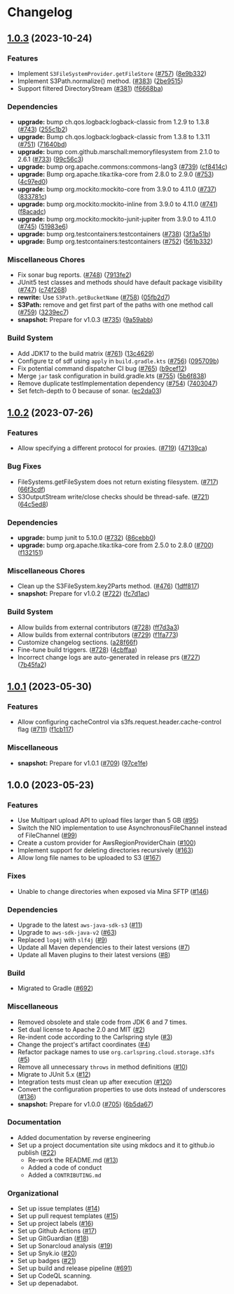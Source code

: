 # Changelog

## [1.0.3](https://github.com/carlspring/s3fs-nio/compare/v1.0.2...v1.0.3) (2023-10-24)


### Features

* Implement `S3FileSystemProvider.getFileStore` ([#757](https://github.com/carlspring/s3fs-nio/issues/757)) ([8e9b332](https://github.com/carlspring/s3fs-nio/commit/8e9b332422a929b1b3be73167e28006889b75afc))
* Implement S3Path.normalize() method. ([#383](https://github.com/carlspring/s3fs-nio/issues/383)) ([2be9515](https://github.com/carlspring/s3fs-nio/commit/2be95157ec4b801945f540e57a55c84d60e89da0))
* Support filtered DirectoryStream ([#381](https://github.com/carlspring/s3fs-nio/issues/381)) ([f6668ba](https://github.com/carlspring/s3fs-nio/commit/f6668bae4702583918ba7e089d06cee09cc7e126))


### Dependencies

* **upgrade:** bump ch.qos.logback:logback-classic from 1.2.9 to 1.3.8 ([#743](https://github.com/carlspring/s3fs-nio/issues/743)) ([255c1b2](https://github.com/carlspring/s3fs-nio/commit/255c1b25d4c087a09036e0484a8710b28d33f48e))
* **upgrade:** Bump ch.qos.logback:logback-classic from 1.3.8 to 1.3.11 ([#751](https://github.com/carlspring/s3fs-nio/issues/751)) ([71640bd](https://github.com/carlspring/s3fs-nio/commit/71640bd0f5396136d85de12854f0a6d2372dab9f))
* **upgrade:** bump com.github.marschall:memoryfilesystem from 2.1.0 to 2.6.1 ([#733](https://github.com/carlspring/s3fs-nio/issues/733)) ([99c56c3](https://github.com/carlspring/s3fs-nio/commit/99c56c3a04db62186aa23b19d2174e5fb27363d4))
* **upgrade:** bump org.apache.commons:commons-lang3 ([#739](https://github.com/carlspring/s3fs-nio/issues/739)) ([cf8414c](https://github.com/carlspring/s3fs-nio/commit/cf8414c00dfccb325fdc02af500c8853a600f2a6))
* **upgrade:** Bump org.apache.tika:tika-core from 2.8.0 to 2.9.0 ([#753](https://github.com/carlspring/s3fs-nio/issues/753)) ([4c97ed0](https://github.com/carlspring/s3fs-nio/commit/4c97ed0aa7604a0496190143c9a65e540c43dab8))
* **upgrade:** bump org.mockito:mockito-core from 3.9.0 to 4.11.0 ([#737](https://github.com/carlspring/s3fs-nio/issues/737)) ([833781c](https://github.com/carlspring/s3fs-nio/commit/833781c10cb21c4aa36df95f12884377949bfe44))
* **upgrade:** bump org.mockito:mockito-inline from 3.9.0 to 4.11.0 ([#741](https://github.com/carlspring/s3fs-nio/issues/741)) ([f8acadc](https://github.com/carlspring/s3fs-nio/commit/f8acadc5ed3497ffaf1c806234bfa2587b21bc41))
* **upgrade:** bump org.mockito:mockito-junit-jupiter from 3.9.0 to 4.11.0 ([#745](https://github.com/carlspring/s3fs-nio/issues/745)) ([51983e6](https://github.com/carlspring/s3fs-nio/commit/51983e6156112a610623af596ba8208d22bcba59))
* **upgrade:** bump org.testcontainers:testcontainers ([#738](https://github.com/carlspring/s3fs-nio/issues/738)) ([3f3a51b](https://github.com/carlspring/s3fs-nio/commit/3f3a51b033696b5b0d91bc781037d790eed4a009))
* **upgrade:** Bump org.testcontainers:testcontainers ([#752](https://github.com/carlspring/s3fs-nio/issues/752)) ([561b332](https://github.com/carlspring/s3fs-nio/commit/561b3324a5eada619067896f0fdad29e235eb12e))


### Miscellaneous Chores

* Fix sonar bug reports. ([#748](https://github.com/carlspring/s3fs-nio/issues/748)) ([7913fe2](https://github.com/carlspring/s3fs-nio/commit/7913fe274bdac7d3cf0d6f7dc3b8e92e9bb6938d))
* JUnit5 test classes and methods should have default package visibility ([#747](https://github.com/carlspring/s3fs-nio/issues/747)) ([c74f268](https://github.com/carlspring/s3fs-nio/commit/c74f268cb2f7c0b290d8d32b54f112850a385a66))
* **rewrite:** Use `S3Path.getBucketName` ([#758](https://github.com/carlspring/s3fs-nio/issues/758)) ([05fb2d7](https://github.com/carlspring/s3fs-nio/commit/05fb2d7fcdba904f2db0939328386fd4a11005fb))
* **S3Path:** remove and get first part of the paths with one method call ([#759](https://github.com/carlspring/s3fs-nio/issues/759)) ([3239ec7](https://github.com/carlspring/s3fs-nio/commit/3239ec76cf1b7080b9a51c82cd067de83a9d59a5))
* **snapshot:** Prepare for v1.0.3 ([#735](https://github.com/carlspring/s3fs-nio/issues/735)) ([9a59abb](https://github.com/carlspring/s3fs-nio/commit/9a59abbf9b9cb3587b6892409e1d27684937da4b))


### Build System

* Add JDK17 to the build matrix ([#761](https://github.com/carlspring/s3fs-nio/issues/761)) ([13c4629](https://github.com/carlspring/s3fs-nio/commit/13c4629fa7e6b748a019e80ec4e8b44adaa6fa3c))
* Configure tz of sdf using `apply` in `build.gradle.kts` ([#756](https://github.com/carlspring/s3fs-nio/issues/756)) ([095709b](https://github.com/carlspring/s3fs-nio/commit/095709b3fb93fe457e5e7875a0544df0d27085c1))
* Fix potential command dispatcher CI bug ([#765](https://github.com/carlspring/s3fs-nio/issues/765)) ([b9cef12](https://github.com/carlspring/s3fs-nio/commit/b9cef12de57f0920ee6abf658cac7a9320623db2))
* Merge `jar` task configuration in build.gradle.kts ([#755](https://github.com/carlspring/s3fs-nio/issues/755)) ([5b6f838](https://github.com/carlspring/s3fs-nio/commit/5b6f8385e8e2071c2379973af4270a5704fe23b4))
* Remove duplicate testImplementation dependency ([#754](https://github.com/carlspring/s3fs-nio/issues/754)) ([7403047](https://github.com/carlspring/s3fs-nio/commit/7403047b91176951103eedb72fc0868126a5a91b))
* Set fetch-depth to 0 because of sonar. ([ec2da03](https://github.com/carlspring/s3fs-nio/commit/ec2da033ed06d6c5798e8f9b886c12ea34a59951))

## [1.0.2](https://github.com/carlspring/s3fs-nio/compare/v1.0.1...v1.0.2) (2023-07-26)


### Features

* Allow specifying a different protocol for proxies. ([#719](https://github.com/carlspring/s3fs-nio/issues/719)) ([47139ca](https://github.com/carlspring/s3fs-nio/commit/47139caa6055e91e5f59f8a8a7efd16dcd583612))


### Bug Fixes

* FileSystems.getFileSystem does not return existing filesystem. ([#717](https://github.com/carlspring/s3fs-nio/issues/717)) ([66f3cdf](https://github.com/carlspring/s3fs-nio/commit/66f3cdf38aa4f8f4c1c90c4170de1bd5ff1352c7))
* S3OutputStream write/close checks should be thread-safe. ([#721](https://github.com/carlspring/s3fs-nio/issues/721)) ([64c5ed8](https://github.com/carlspring/s3fs-nio/commit/64c5ed83a290bb55847adb98263d635b3cb4f9ab))


### Dependencies

* **upgrade:** bump junit to 5.10.0 ([#732](https://github.com/carlspring/s3fs-nio/issues/732)) ([86cebb0](https://github.com/carlspring/s3fs-nio/commit/86cebb0f9eb9a0f33f72c258f8bda9c80b404f3c))
* **upgrade:** bump org.apache.tika:tika-core from 2.5.0 to 2.8.0 ([#700](https://github.com/carlspring/s3fs-nio/issues/700)) ([f132151](https://github.com/carlspring/s3fs-nio/commit/f1321519638e77e257661ecdbfb4898fbbba77e4))


### Miscellaneous Chores

* Clean up the S3FileSystem.key2Parts method. ([#476](https://github.com/carlspring/s3fs-nio/issues/476)) ([1dff817](https://github.com/carlspring/s3fs-nio/commit/1dff817a7dcc7086cf5f12db160ec01acae647a4))
* **snapshot:** Prepare for v1.0.2 ([#722](https://github.com/carlspring/s3fs-nio/issues/722)) ([fc7d1ac](https://github.com/carlspring/s3fs-nio/commit/fc7d1ac7c026b9a7d86ecaf7d208426560c2f58f))


### Build System

* Allow builds from external contributors ([#728](https://github.com/carlspring/s3fs-nio/issues/728)) ([ff7d3a3](https://github.com/carlspring/s3fs-nio/commit/ff7d3a3fbfe4a36b88d47399b58ff87abc89a5bc))
* Allow builds from external contributors ([#729](https://github.com/carlspring/s3fs-nio/issues/729)) ([f1fa773](https://github.com/carlspring/s3fs-nio/commit/f1fa7732a688c682e56b6734d4921b1a1791add5))
* Customize changelog sections. ([a28f66f](https://github.com/carlspring/s3fs-nio/commit/a28f66f92ea946ecb43ecca1be1a3b691111acc8))
* Fine-tune build triggers. ([#728](https://github.com/carlspring/s3fs-nio/issues/728)) ([4cbffaa](https://github.com/carlspring/s3fs-nio/commit/4cbffaaa5c6edc56d2d5b2c9e9c71cd1027ca5f3))
* Incorrect change logs are auto-generated in release prs ([#727](https://github.com/carlspring/s3fs-nio/issues/727)) ([7b45fa2](https://github.com/carlspring/s3fs-nio/commit/7b45fa289eb75203ae78e0dff78b3a0b9b11c250))

## [1.0.1](https://github.com/carlspring/s3fs-nio/compare/v1.0.0...v1.0.1) (2023-05-30)

### Features

* Allow configuring cacheControl via s3fs.request.header.cache-control flag ([#711](https://github.com/carlspring/s3fs-nio/issues/711)) ([f1cb117](https://github.com/carlspring/s3fs-nio/commit/f1cb1170a824b879228eda3fb1cdfbf5d322b8d2))

### Miscellaneous

* **snapshot:** Prepare for v1.0.1 ([#709](https://github.com/carlspring/s3fs-nio/issues/709)) ([97ce1fe](https://github.com/carlspring/s3fs-nio/commit/97ce1fe384cce3c77d2fe05c3dad1a88d1b8c5d2))


## 1.0.0 (2023-05-23)


### Features

* Use Multipart upload API to upload files larger than 5 GB ([#95](https://github.com/carlspring/s3fs-nio/issues/95))
* Switch the NIO implementation to use AsynchronousFileChannel instead of FileChannel ([#99](https://github.com/carlspring/s3fs-nio/issues/99))
* Create a custom provider for AwsRegionProviderChain ([#100](https://github.com/carlspring/s3fs-nio/issues/100))
* Implement support for deleting directories recursively ([#163](https://github.com/carlspring/s3fs-nio/issues/163))
* Allow long file names to be uploaded to S3 ([#167](https://github.com/carlspring/s3fs-nio/issues/167))

### Fixes

* Unable to change directories when exposed via Mina SFTP ([#146](https://github.com/carlspring/s3fs-nio/issues/146))

### Dependencies

* Upgrade to the latest `aws-java-sdk-s3` ([#11](https://github.com/carlspring/s3fs-nio/issues/11))
* Upgrade to `aws-sdk-java-v2` ([#63](https://github.com/carlspring/s3fs-nio/issues/63))
* Replaced `log4j` with `slf4j` ([#9](https://github.com/carlspring/s3fs-nio/issues/9))
* Update all Maven dependencies to their latest versions ([#7](https://github.com/carlspring/s3fs-nio/issues/7))
* Update all Maven plugins to their latest versions ([#8](https://github.com/carlspring/s3fs-nio/issues/8))

### Build

* Migrated to Gradle ([#692](https://github.com/carlspring/s3fs-nio/issues/692))

### Miscellaneous

* Removed obsolete and stale code from JDK 6 and 7 times.
* Set dual license to Apache 2.0 and MIT ([#2](https://github.com/carlspring/s3fs-nio/issues/2))
* Re-indent code according to the Carlspring style ([#3](https://github.com/carlspring/s3fs-nio/issues/3))
* Change the project's artifact coordinates ([#4](https://github.com/carlspring/s3fs-nio/issues/4))
* Refactor package names to use `org.carlspring.cloud.storage.s3fs` ([#5](https://github.com/carlspring/s3fs-nio/issues/5))
* Remove all unnecessary `throws` in method definitions ([#10](https://github.com/carlspring/s3fs-nio/issues/10))
* Migrate to JUnit 5.x ([#12](https://github.com/carlspring/s3fs-nio/issues/12))
* Integration tests must clean up after execution ([#120](https://github.com/carlspring/s3fs-nio/issues/120))
* Convert the configuration properties to use dots instead of underscores ([#136](https://github.com/carlspring/s3fs-nio/issues/136))
* **snapshot:** Prepare for v1.0.0 ([#705](https://github.com/carlspring/s3fs-nio/issues/705)) ([6b5da67](https://github.com/carlspring/s3fs-nio/commit/6b5da67b00007289a9b0cae33e6f7ef0cc2aff1a))

### Documentation

* Added documentation by reverse engineering
* Set up a project documentation site using mkdocs and it to github.io publish ([#22](https://github.com/carlspring/s3fs-nio/issues/22))
    * Re-work the README.md ([#13](https://github.com/carlspring/s3fs-nio/issues/13))
    * Added a code of conduct
    * Added a `CONTRIBUTING.md`

### Organizational

* Set up issue templates ([#14](https://github.com/carlspring/s3fs-nio/issues/14))
* Set up pull request templates ([#15](https://github.com/carlspring/s3fs-nio/issues/15))
* Set up project labels ([#16](https://github.com/carlspring/s3fs-nio/issues/16))
* Set up Github Actions ([#17](https://github.com/carlspring/s3fs-nio/issues/17))
* Set up GitGuardian ([#18](https://github.com/carlspring/s3fs-nio/issues/18))
* Set up Sonarcloud analysis ([#19](https://github.com/carlspring/s3fs-nio/issues/19))
* Set up Snyk.io ([#20](https://github.com/carlspring/s3fs-nio/issues/20))
* Set up badges ([#21](https://github.com/carlspring/s3fs-nio/issues/21))
* Set up build and release pipeline ([#691](https://github.com/carlspring/s3fs-nio/issues/691))
* Set up CodeQL scanning.
* Set up depenadabot.
